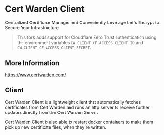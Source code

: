 # Cert Warden Client

Centralized Certificate Management
Conveniently Leverage Let's Encrypt to Secure Your Infrastructure

> This fork adds support for Cloudflare Zero Trust authentication using the environment variables `CW_CLIENT_CF_ACCESS_CLIENT_ID` and `CW_CLIENT_CF_ACCESS_CLIENT_SECRET`.

## More Information

https://www.certwarden.com/

## Client

Cert Warden Client is a lightweight client that automatically fetches
certificates from Cert Warden and runs an http server to receive
further updates directly from the Cert Warden Server.

Cert Warden Client is also able to restart docker containers to make
them pick up new certificate files, when they're written.
